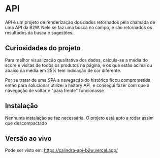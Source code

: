 # API
API é um projeto de renderização dos dados retornados pela chamada de uma API da B2W. Nele se faz uma busca no campo, e são retornados os resultados da busca e sugestões.


## Curiosidades do projeto
Para melhor visualização qualitativa dos dados, calcula-se a média do score e visitas de todos os produtos na página, e os que estão acima ou abaixo da média em 25% tem indicação de cor diferente.

Por se tratar de uma SPA a navegação do histórico ficou comprometida, então para solucionar utilizei a history API, e consegui fazer com que a navegação de voltar  e "para frente" funcionasse


## Instalação
Nenhuma instalação se faz necessária. O projeto está apto a rodar assim que descompactado

## Versão ao vivo
Pode ser visto em:  https://calindra-api-b2w.vercel.app/

